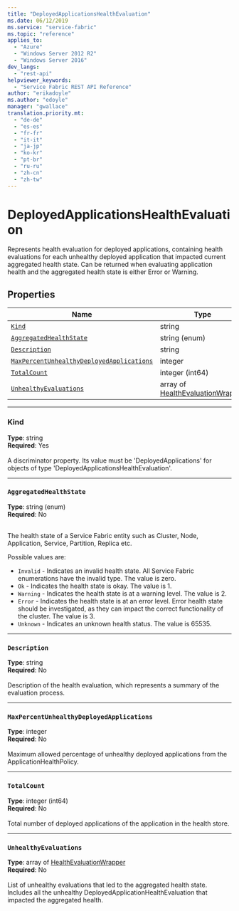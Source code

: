 ```yaml
---
title: "DeployedApplicationsHealthEvaluation"
ms.date: 06/12/2019
ms.service: "service-fabric"
ms.topic: "reference"
applies_to: 
  - "Azure"
  - "Windows Server 2012 R2"
  - "Windows Server 2016"
dev_langs: 
  - "rest-api"
helpviewer_keywords: 
  - "Service Fabric REST API Reference"
author: "erikadoyle"
ms.author: "edoyle"
manager: "gwallace"
translation.priority.mt: 
  - "de-de"
  - "es-es"
  - "fr-fr"
  - "it-it"
  - "ja-jp"
  - "ko-kr"
  - "pt-br"
  - "ru-ru"
  - "zh-cn"
  - "zh-tw"
---
```

# DeployedApplicationsHealthEvaluation

Represents health evaluation for deployed applications, containing health evaluations for each unhealthy deployed application that impacted current aggregated health state.
Can be returned when evaluating application health and the aggregated health state is either Error or Warning.


## Properties
| Name | Type | Required |
| --- | --- | --- |
| [`Kind`](#kind) | string | Yes |
| [`AggregatedHealthState`](#aggregatedhealthstate) | string (enum) | No |
| [`Description`](#description) | string | No |
| [`MaxPercentUnhealthyDeployedApplications`](#maxpercentunhealthydeployedapplications) | integer | No |
| [`TotalCount`](#totalcount) | integer (int64) | No |
| [`UnhealthyEvaluations`](#unhealthyevaluations) | array of [HealthEvaluationWrapper](sfclient-v65-model-healthevaluationwrapper.md) | No |

____
### Kind
__Type__: string <br/>
__Required__: Yes <br/>
<br/>
A discriminator property. Its value must be 'DeployedApplications' for objects of type 'DeployedApplicationsHealthEvaluation'.

____
### `AggregatedHealthState`
__Type__: string (enum) <br/>
__Required__: No<br/>
<br/>


The health state of a Service Fabric entity such as Cluster, Node, Application, Service, Partition, Replica etc.

Possible values are: 

  - `Invalid` - Indicates an invalid health state. All Service Fabric enumerations have the invalid type. The value is zero.
  - `Ok` - Indicates the health state is okay. The value is 1.
  - `Warning` - Indicates the health state is at a warning level. The value is 2.
  - `Error` - Indicates the health state is at an error level. Error health state should be investigated, as they can impact the correct functionality of the cluster. The value is 3.
  - `Unknown` - Indicates an unknown health status. The value is 65535.



____
### `Description`
__Type__: string <br/>
__Required__: No<br/>
<br/>
Description of the health evaluation, which represents a summary of the evaluation process.

____
### `MaxPercentUnhealthyDeployedApplications`
__Type__: integer <br/>
__Required__: No<br/>
<br/>
Maximum allowed percentage of unhealthy deployed applications from the ApplicationHealthPolicy.

____
### `TotalCount`
__Type__: integer (int64) <br/>
__Required__: No<br/>
<br/>
Total number of deployed applications of the application in the health store.

____
### `UnhealthyEvaluations`
__Type__: array of [HealthEvaluationWrapper](sfclient-v65-model-healthevaluationwrapper.md) <br/>
__Required__: No<br/>
<br/>
List of unhealthy evaluations that led to the aggregated health state. Includes all the unhealthy DeployedApplicationHealthEvaluation that impacted the aggregated health.
